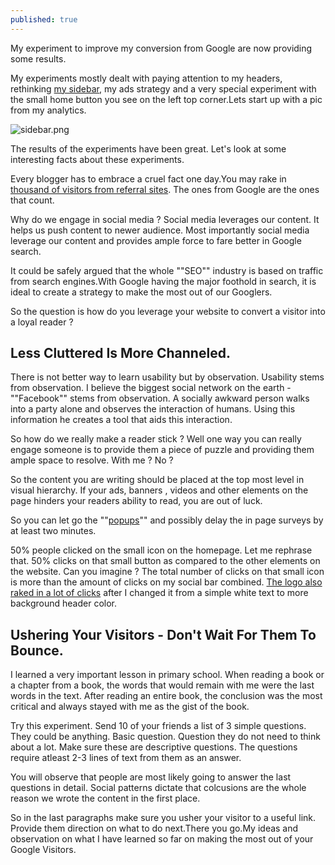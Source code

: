 ```yaml
---
published: true
---
```

My experiment to improve my conversion from Google are now providing some results.

My experiments mostly dealt with paying attention to my headers, rethinking [my sidebar](https://thenextweb.com/apps/2012/05/15/useful-google-docs-introduces-new-sidebar-research-tool/), my ads strategy and a very special experiment with the small home button you see on the left top corner.Lets start up with a pic from my analytics.

![sidebar.png]({{site.baseurl}}/_posts/sidebar.png)

The results of the experiments have been great. Let's look at some interesting facts about these experiments.

Every blogger has to embrace a cruel fact one day.You may rake in [thousand of visitors from referral sites](https://support.google.com/analytics/answer/2795830?hl=en). The ones from Google are the ones that count.

Why do we engage in social media ? Social media leverages our content. It helps us push content to newer audience. Most importantly social media leverage our content and provides ample force to fare better in Google search.

It could be safely argued that the whole ""SEO"" industry is based on traffic from search engines.With Google having the major foothold in search, it is ideal to create a strategy to make the most out of our Googlers.

So the question is how do you leverage your website to convert a visitor into a loyal reader ?

Less Cluttered Is More Channeled.
---------------------------------

There is not better way to learn usability but by observation. Usability stems from observation. I believe the biggest social network on the earth - ""Facebook"" stems from observation. A socially awkward person walks into a party alone and observes the interaction of humans. Using this information he creates a tool that aids this interaction.

So how do we really make a reader stick ? Well one way you can really engage someone is to provide them a piece of puzzle and providing them ample space to resolve. With me ? No ?

So the content you are writing should be placed at the top most level in visual hierarchy. If your ads, banners , videos and other elements on the page hinders your readers ability to read, you are out of luck.

So you can let go the ""[popups](https://www.theverge.com/2016/8/23/12610890/google-search-punish-pop-ups-interstitial-ads)"" and possibly delay the in page surveys by at least two minutes.

50% people clicked on the small icon on the homepage. Let me rephrase that. 50% clicks on that small button as compared to the other elements on the website. Can you imagine ? The total number of clicks on that small icon is more than the amount of clicks on my social bar combined. [The logo also raked in a lot of clicks](http://searchengineland.com/youtube-ranking-factors-getting-ranked-second-largest-search-engine-225533) after I changed it from a simple white text to more background header color.

Ushering Your Visitors - Don't Wait For Them To Bounce.
-------------------------------------------------------

I learned a very important lesson in primary school. When reading a book or a chapter from a book, the words that would remain with me were the last words in the text. After reading an entire book, the conclusion was the most critical and always stayed with me as the gist of the book.

Try this experiment. Send 10 of your friends a list of 3 simple questions. They could be anything. Basic question. Question they do not need to think about a lot. Make sure these are descriptive questions. The questions require atleast 2-3 lines of text from them as an answer.

You will observe that people are most likely going to answer the last questions in detail. Social patterns dictate that colcusions are the whole reason we wrote the content in the first place.

So in the last paragraphs make sure you usher your visitor to a useful link. Provide them direction on what to do next.There you go.My ideas and observation on what I have learned so far on making the most out of your Google Visitors.